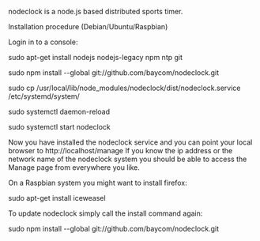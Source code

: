 nodeclock is a node.js based distributed sports timer.

Installation procedure (Debian/Ubuntu/Raspbian) 

Login in to a console:

sudo apt-get install nodejs nodejs-legacy npm ntp git

sudo npm install --global git://github.com/baycom/nodeclock.git

sudo cp /usr/local/lib/node_modules/nodeclock/dist/nodeclock.service /etc/systemd/system/

sudo systemctl daemon-reload

sudo systemctl start nodeclock

Now you have installed the nodeclock service and you can point your local browser to http://localhost/manage
If you know the ip address or the network name of the nodeclock system you should be able to access the Manage page from everywhere you like. 

On a Raspbian system you might want to install firefox:

sudo apt-get install iceweasel

To update nodeclock simply call the install command again:

sudo npm install --global git://github.com/baycom/nodeclock.git

